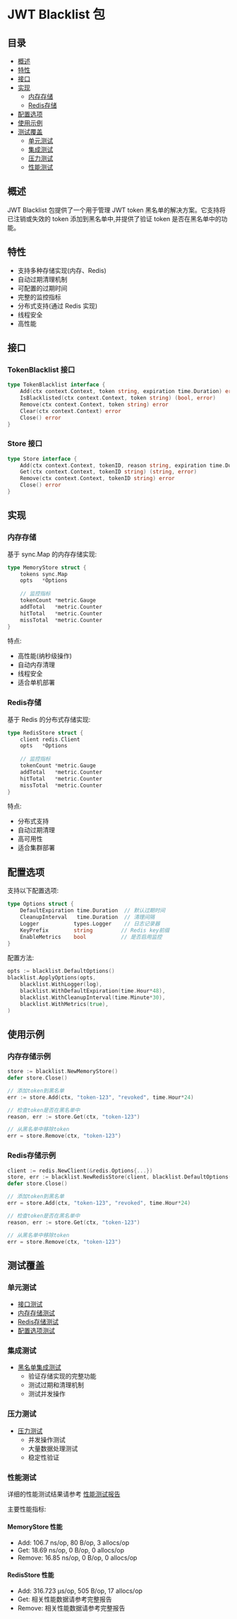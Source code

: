 # JWT Blacklist 包

## 目录
- [概述](#概述)
- [特性](#特性)
- [接口](#接口)
- [实现](#实现)
  - [内存存储](#内存存储)
  - [Redis存储](#redis存储)
- [配置选项](#配置选项)
- [使用示例](#使用示例)
- [测试覆盖](#测试覆盖)
  - [单元测试](#单元测试)
  - [集成测试](#集成测试)
  - [压力测试](#压力测试)
  - [性能测试](#性能测试)

## 概述

JWT Blacklist 包提供了一个用于管理 JWT token 黑名单的解决方案。它支持将已注销或失效的 token 添加到黑名单中,并提供了验证 token 是否在黑名单中的功能。

## 特性

- 支持多种存储实现(内存、Redis)
- 自动过期清理机制
- 可配置的过期时间
- 完整的监控指标
- 分布式支持(通过 Redis 实现)
- 线程安全
- 高性能

## 接口

### TokenBlacklist 接口
```go
type TokenBlacklist interface {
    Add(ctx context.Context, token string, expiration time.Duration) error
    IsBlacklisted(ctx context.Context, token string) (bool, error)
    Remove(ctx context.Context, token string) error
    Clear(ctx context.Context) error
    Close() error
}
```

### Store 接口
```go
type Store interface {
    Add(ctx context.Context, tokenID, reason string, expiration time.Duration) error
    Get(ctx context.Context, tokenID string) (string, error)
    Remove(ctx context.Context, tokenID string) error
    Close() error
}
```

## 实现

### 内存存储

基于 sync.Map 的内存存储实现:

```go
type MemoryStore struct {
    tokens sync.Map
    opts   *Options
    
    // 监控指标
    tokenCount *metric.Gauge
    addTotal   *metric.Counter
    hitTotal   *metric.Counter 
    missTotal  *metric.Counter
}
```

特点:
- 高性能(纳秒级操作)
- 自动内存清理
- 线程安全
- 适合单机部署

### Redis存储

基于 Redis 的分布式存储实现:

```go
type RedisStore struct {
    client redis.Client
    opts   *Options
    
    // 监控指标
    tokenCount *metric.Gauge
    addTotal   *metric.Counter
    hitTotal   *metric.Counter
    missTotal  *metric.Counter
}
```

特点:
- 分布式支持
- 自动过期清理
- 高可用性
- 适合集群部署

## 配置选项

支持以下配置选项:

```go
type Options struct {
    DefaultExpiration time.Duration  // 默认过期时间
    CleanupInterval   time.Duration  // 清理间隔
    Logger           types.Logger    // 日志记录器
    KeyPrefix        string         // Redis key前缀
    EnableMetrics    bool           // 是否启用监控
}
```

配置方法:

```go
opts := blacklist.DefaultOptions()
blacklist.ApplyOptions(opts,
    blacklist.WithLogger(log),
    blacklist.WithDefaultExpiration(time.Hour*48),
    blacklist.WithCleanupInterval(time.Minute*30),
    blacklist.WithMetrics(true),
)
```

## 使用示例

### 内存存储示例

```go
store := blacklist.NewMemoryStore()
defer store.Close()

// 添加token到黑名单
err := store.Add(ctx, "token-123", "revoked", time.Hour*24)

// 检查token是否在黑名单中
reason, err := store.Get(ctx, "token-123")

// 从黑名单中移除token
err = store.Remove(ctx, "token-123")
```

### Redis存储示例

```go
client := redis.NewClient(&redis.Options{...})
store, err := blacklist.NewRedisStore(client, blacklist.DefaultOptions())
defer store.Close()

// 添加token到黑名单
err = store.Add(ctx, "token-123", "revoked", time.Hour*24)

// 检查token是否在黑名单中
reason, err := store.Get(ctx, "token-123")

// 从黑名单中移除token
err = store.Remove(ctx, "token-123")
```

## 测试覆盖

### 单元测试

- [接口测试](tests/unit/interface_test.go)
- [内存存储测试](tests/unit/memory_test.go)
- [Redis存储测试](tests/unit/redis_test.go)
- [配置选项测试](tests/unit/options_test.go)

### 集成测试

- [黑名单集成测试](tests/integration/blacklist_test.go)
  - 验证存储实现的完整功能
  - 测试过期和清理机制
  - 测试并发操作

### 压力测试

- [压力测试](tests/stress/blacklist_stress_test.go)
  - 并发操作测试
  - 大量数据处理测试
  - 稳定性验证

### 性能测试

详细的性能测试结果请参考 [性能测试报告](tests/benchmark/README.md)

主要性能指标:

#### MemoryStore 性能
- Add: 106.7 ns/op, 80 B/op, 3 allocs/op
- Get: 18.69 ns/op, 0 B/op, 0 allocs/op
- Remove: 16.85 ns/op, 0 B/op, 0 allocs/op

#### RedisStore 性能
- Add: 316.723 μs/op, 505 B/op, 17 allocs/op
- Get: 相关性能数据请参考完整报告
- Remove: 相关性能数据请参考完整报告